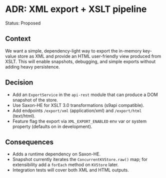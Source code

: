# ADR: XML export + XSLT pipeline

Status: Proposed

Context
-------
We want a simple, dependency-light way to export the in-memory key-value store as XML and provide an HTML user-friendly view produced from XSLT. This will enable snapshots, debugging, and simple exports without adding heavy persistence.

Decision
--------
- Add an `ExportService` in the `api-rest` module that can produce a DOM snapshot of the store.
- Use Saxon-HE for XSLT 3.0 transformations (s9api compatible).
- Add endpoints `/export/xml` (application/xml) and `/export/html` (text/html).
- Feature flag the export via `XML_EXPORT_ENABLED` env var or system property (defaults on in development).

Consequences
------------
- Adds a runtime dependency on Saxon-HE.
- Snapshot currently iterates the `ConcurrentKVStore.raw()` map; for extensibility add a `forEach` method on `KVStore` later.
- Integration tests will cover both XML and HTML outputs.
